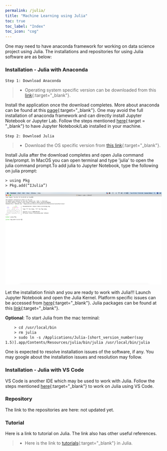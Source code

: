 ```yaml
---
permalink: /julia/
title: "Machine Learning using Julia"
toc: true
toc_label: "Index"
toc_icon: "cog"
---
```

One may need to have anaconda framework  for working on data science project using Julia. The installations and repositories for using Julia software are as below:

### Installation - Julia with Anaconda

`Step 1: Download Anaconda`

> * Operating system specific version can be downloaded from this [link](https://www.anaconda.com/products/individual){:target="_blank"}. 

Install the application once the download completes. More about anaconda can be found at this [page](https://docs.anaconda.com){:target="_blank"}. One may avoid the full installation of anaconda framework and can directly install Jupyter Notebook or Jupyter Lab. Follow the steps mentioned [here](https://jupyter.org/install){:target = "_blank"} to have Jupyter Notebook/Lab installed in your machine.

`Step 2: Download Julia`

> * Download the OS specific version from [this link](https://julialang.org/downloads/){:target="_blank"}. 

Install Julia after the download completes and open Julia command line/prompt. In  MacOS you can open terminal and type 'julia' to open the julia command prompt.To add julia to Jupyter Notebook, type the following on julia prompt:

    > using Pkg 
    > Pkg.add(“IJulia”)

![image](/assets/images/Julia_Add.png)

Let the installation finish and you are ready to work with Julia!!! Launch Jupyter Notebook and open the Julia Kernel. Platform specific issues can be accessed from [here](https://julialang.org/downloads/platform/){:target="_blank"}. Julia packages can be found at this [link](https://juliaobserver.com/){:target="_blank"}.

**Optional**: To start Julia from the mac terminal:

        > cd /usr/local/bin
        > rm julia
        > sudo ln -s /Applications/Julia-[short_version_number(say 1.5)].app/Contents/Resources/julia/bin/julia /usr/local/bin/julia

One is expected to resolve installation issues of the software, if any. You may google about the installation issues and resolution may follow.

### Installation - Julia with VS Code

VS Code is another IDE which may be used to work with Julia. Follow the steps mentioned [here](https://www.julia-vscode.org/docs/dev/gettingstarted/){:target="_blank"} to work on Julia using VS Code.

### Repository
The link to the repositories are here: not updated yet.

### Tutorial
Here is a link to tutorial on Julia. The link also has other useful references.

> * Here is the link to [tutorials](https://julialang.org/learning/tutorials/){:target="_blank"} in Julia.

